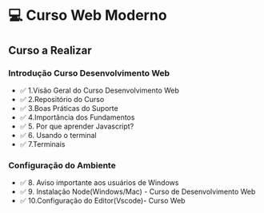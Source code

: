 # :computer: Curso Web Moderno #
## Curso a Realizar 

### Introdução Curso Desenvolvimento Web
- :white_check_mark: 1.Visão Geral do Curso Desenvolvimento Web
- :white_check_mark: 2.Repositório do Curso
- :white_check_mark: 3.Boas Práticas do Suporte
- :white_check_mark: 4.Importância dos Fundamentos
- :white_check_mark: 5. Por que aprender Javascript?
- :white_check_mark: 6. Usando o terminal
- :white_check_mark: 7.Terminais
### Configuração do Ambiente
- :white_check_mark: 8. Aviso importante aos usuários de Windows
- :white_check_mark: 9. Instalação Node(Windows/Mac) - Curso de Desenvolvimento Web
- :white_check_mark: 10.Configuração do Editor(Vscode)- Curso Web





